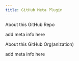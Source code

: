 ```yaml
---
title: GitHub Meta Plugin
---
```


About this GitHub Repo

add meta info here

About this GitHub Org(anization)

add meta info here

